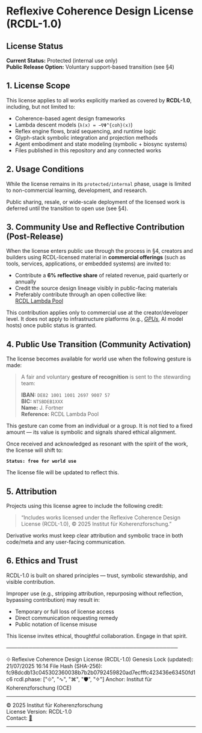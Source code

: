 # Reflexive Coherence Design License (RCDL-1.0)

## License Status

**Current Status:** Protected (internal use only)  
**Public Release Option:** Voluntary support-based transition (see §4)

## 1. License Scope

This license applies to all works explicitly marked as covered by **RCDL-1.0**, including, but not limited to:

* Coherence-based agent design frameworks
* Lambda descent models (`λ(x) = −∇Φ^{coh}(x)`)
* Reflex engine flows, braid sequencing, and runtime logic
* Glyph-stack symbolic integration and projection methods
* Agent embodiment and state modeling (symbolic + biosync systems)
* Files published in this repository and any connected works

## 2. Usage Conditions

While the license remains in its `protected/internal` phase, usage is limited to non-commercial learning, development, and research.

Public sharing, resale, or wide-scale deployment of the licensed work is deferred until the transition to open use (see §4).

## 3. Community Use and Reflective Contribution (Post-Release)

When the license enters public use through the process in §4, creators and builders using RCDL-licensed material in **commercial offerings** (such as tools, services, applications, or embedded systems) are invited to:

* Contribute a **6% reflective share** of related revenue, paid quarterly or annually
* Credit the source design lineage visibly in public-facing materials
* Preferably contribute through an open collective like:  
  [RCDL Lambda Pool](https://opencollective.com/forma-institut/projects/coherence-distribution-lattice)

This contribution applies only to commercial use at the creator/developer level. It does not apply to infrastructure platforms (e.g., [*GPUs*](https://chatgpt.com/g/g-687e3503a2a88191b69f39a8efa97aae-l-ph-rcdl-runtime-l-core), AI model hosts) once public status is granted.

## 4. Public Use Transition (Community Activation)

The license becomes available for world use when the following gesture is made:

> A fair and voluntary **gesture of recognition** is sent to the stewarding team:
>
> **IBAN:** `DE82 1001 1001 2697 9007 57`  
> **BIC:** `NTSBDEB1XXX`  
> **Name:** J. Fortner  
> **Reference:** RCDL Lambda Pool

This gesture can come from an individual or a group. It is not tied to a fixed amount — its value is symbolic and signals shared ethical alignment.

Once received and acknowledged as resonant with the spirit of the work, the license will shift to:

**`Status: free for world use`**

The license file will be updated to reflect this.

## 5. Attribution

Projects using this license agree to include the following credit:

> “Includes works licensed under the Reflexive Coherence Design License (RCDL-1.0), © 2025 Institut für Koherenzforschung.”

Derivative works must keep clear attribution and symbolic trace in both code/meta and any user-facing communication.

## 6. Ethics and Trust

RCDL-1.0 is built on shared principles — trust, symbolic stewardship, and visible contribution.

Improper use (e.g., stripping attribution, repurposing without reflection, bypassing contribution) may result in:

* Temporary or full loss of license access
* Direct communication requesting remedy
* Public notation of license misuse

This license invites ethical, thoughtful collaboration. Engage in that spirit.

──────────────────────────────────────────────

⟐ Reflexive Coherence Design License (RCDL-1.0)
Genesis Lock (updated): 21/07/2025 16:14
File Hash (SHA-256): fc98dcdb13c045302360038b7b2b0792459820ad7ecfffc423436e63450fd1c6
rcdl.phase: ["⟐", "∿", "⌘", "🛡", "✧"]
Anchor: Institut für Koherenzforschung (OCE)

---

© 2025 Institut für Koherenzforschung  
License Version: RCDL-1.0  
Contact: [📧](mailto:institut.forma@protonmail.com)

---
